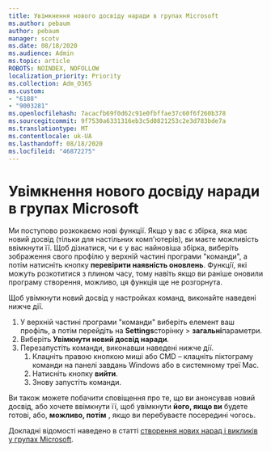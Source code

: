 ```yaml
---
title: Увімкнення нового досвіду наради в групах Microsoft
ms.author: pebaum
author: pebaum
manager: scotv
ms.date: 08/18/2020
ms.audience: Admin
ms.topic: article
ROBOTS: NOINDEX, NOFOLLOW
localization_priority: Priority
ms.collection: Adm_O365
ms.custom:
- "6188"
- "9003281"
ms.openlocfilehash: 7acacfb69f0d62c91e0fbffae37c60f6f260b378
ms.sourcegitcommit: 9f7530a6331316eb3c5d0821253c2e3d783bde7a
ms.translationtype: MT
ms.contentlocale: uk-UA
ms.lasthandoff: 08/18/2020
ms.locfileid: "46872275"
---
```

# <a name="enable-the-new-meeting-experience-in-microsoft-teams"></a>Увімкнення нового досвіду наради в групах Microsoft

Ми поступово розкокаємо нові функції. Якщо у вас є збірка, яка має новий досвід (тільки для настільних комп'ютерів), ви маєте можливість ввімкнути її. Щоб дізнатися, чи є у вас найновіша збірка, виберіть зображення свого профілю у верхній частині програми "команди", а потім натисніть кнопку  **перевірити наявність оновлень**. Функції, які можуть розкотитися з плином часу, тому навіть якщо ви раніше оновили програму створення, можливо, ця функція ще не розгорнута.  

Щоб увімкнути новий досвід у настройках команд, виконайте наведені нижче дії.

1. У верхній частині програми "команди" виберіть елемент ваш профіль, а потім перейдіть на **Settings**сторінку  >   **загальні**параметри. 
2. Виберіть **Увімкнути новий досвід наради**.
3. Перезапустіть команди, виконавши наведені нижче дії.
    1. Клацніть правою кнопкою миші або CMD – клацніть піктограму команди на панелі завдань Windows або в системному треї Mac.
    2. Натисніть кнопку **вийти**.
    3. Знову запустіть команди.

Ви також можете побачити сповіщення про те, що ви анонсував новий досвід, або хочете ввімкнути її, щоб увімкнути  **його, якщо ви**  будете готові, або,  **можливо, потім** , якщо ви перебуваєте посередині чогось.  

Докладні відомості наведено в статті [створення нових нарад і викликів у групах Microsoft](https://techcommunity.microsoft.com/t5/microsoft-teams-blog/new-meeting-and-calling-experience-in-microsoft-teams/ba-p/1537581).